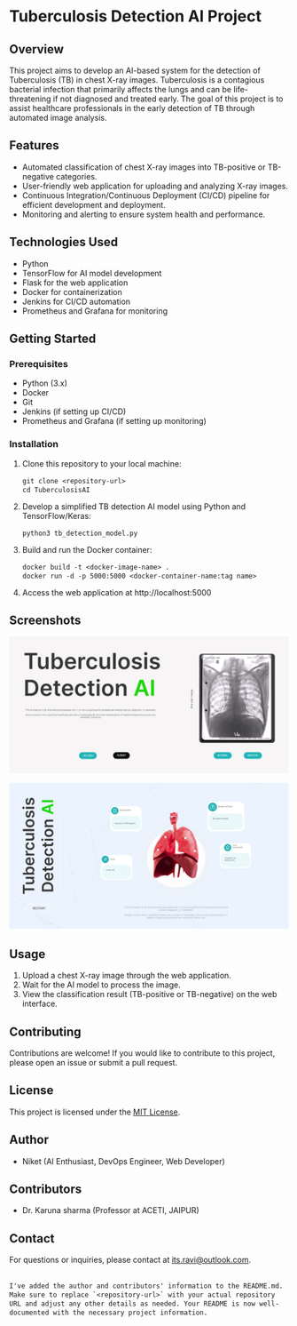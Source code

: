 # Tuberculosis Detection AI Project

## Overview

This project aims to develop an AI-based system for the detection of Tuberculosis (TB) in chest X-ray images. Tuberculosis is a contagious bacterial infection that primarily affects the lungs and can be life-threatening if not diagnosed and treated early. The goal of this project is to assist healthcare professionals in the early detection of TB through automated image analysis.

## Features

- Automated classification of chest X-ray images into TB-positive or TB-negative categories.
- User-friendly web application for uploading and analyzing X-ray images.
- Continuous Integration/Continuous Deployment (CI/CD) pipeline for efficient development and deployment.
- Monitoring and alerting to ensure system health and performance.

## Technologies Used

- Python
- TensorFlow for AI model development
- Flask for the web application
- Docker for containerization
- Jenkins for CI/CD automation
- Prometheus and Grafana for monitoring

## Getting Started

### Prerequisites

- Python (3.x)
- Docker
- Git
- Jenkins (if setting up CI/CD)
- Prometheus and Grafana (if setting up monitoring)

### Installation

1. Clone this repository to your local machine:

   ```shell
   git clone <repository-url>
   cd TuberculosisAI
   ```

2. Develop a simplified TB detection AI model using Python and TensorFlow/Keras:

   ```shell
   python3 tb_detection_model.py
   ```

3. Build and run the Docker container:

   ```shell
   docker build -t <docker-image-name> .
   docker run -d -p 5000:5000 <docker-container-name:tag name>
   ```

4. Access the web application at http://localhost:5000

## Screenshots

![Main](static/img/main.jpeg)

![Result](static/img/result.jpeg)

## Usage

1. Upload a chest X-ray image through the web application.
2. Wait for the AI model to process the image.
3. View the classification result (TB-positive or TB-negative) on the web interface.

## Contributing

Contributions are welcome! If you would like to contribute to this project, please open an issue or submit a pull request.

## License

This project is licensed under the [MIT License](LICENSE).

## Author

- Niket (AI Enthusiast, DevOps Engineer, Web Developer)

## Contributors

- Dr. Karuna sharma (Professor at ACETI, JAIPUR)

## Contact

For questions or inquiries, please contact at its.ravi@outlook.com.
```

I've added the author and contributors' information to the README.md. Make sure to replace `<repository-url>` with your actual repository URL and adjust any other details as needed. Your README is now well-documented with the necessary project information.
